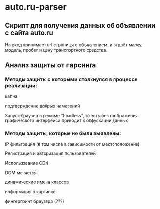 # auto.ru-parser
## Скрипт для получения данных об объявлении с сайта auto.ru
На вход принимает url страницы с объявлением, и отдаёт марку, модель, пробег и цену транспортного средства.

## Анализ защиты от парсинга
### Методы защиты с которыми столкнулся в процессе реализации:
капча

подтверждение добрых намерений

Запуск браузер в режиме "headless", то есть без отображения графического интерфейса приводит к обфускации данных
### Методы защиты, которые не были выявлены:
IP фильтрация (в том числе в зависимости от местоположения)

Регистрация и авторизация пользователей

Использование CDN

DOM меняется

динамические имена классов

информация в картинке

фингерпринт браузера (???)
